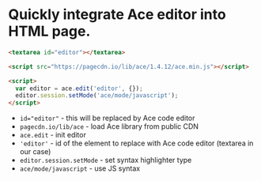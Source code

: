 # Quickly integrate Ace editor into HTML page.

```html
<textarea id="editor"></textarea>

<script src="https://pagecdn.io/lib/ace/1.4.12/ace.min.js"></script>

<script>
  var editor = ace.edit('editor', {});
  editor.session.setMode('ace/mode/javascript');
</script>
```

- `id="editor"` - this will be replaced by Ace code editor
- `pagecdn.io/lib/ace` - load Ace library from public CDN
- `ace.edit` - init editor
- `'editor'` - id of the element to replace with Ace code editor (textarea in our case)
- `editor.session.setMode` - set syntax highlighter type
- `ace/mode/javascript` - use JS syntax


